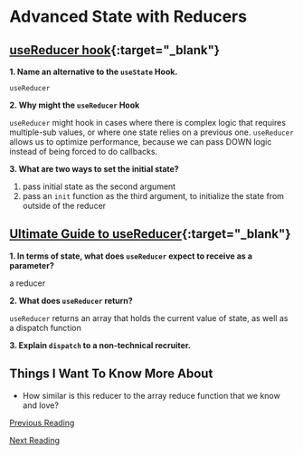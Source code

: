 # Advanced State with Reducers

## [useReducer hook](https://reactjs.org/docs/hooks-reference.html#usereducer){:target="_blank"}

**1. Name an alternative to the `useState` Hook.**

`useReducer`

**2. Why might the `useReducer` Hook**

`useReducer` might hook in cases where there is complex logic that requires multiple-sub values, or where one state relies on a previous one. `useReducer` allows us to optimize performance, because we can pass DOWN logic instead of being forced to do callbacks.

**3. What are two ways to set the initial state?**

1. pass initial state as the second argument
2. pass an `init` function as the third argument, to initialize the state from outside of the reducer

## [Ultimate Guide to useReducer](https://blog.logrocket.com/guide-to-react-usereducer-hook/){:target="_blank"}

**1. In terms of state, what does `useReducer` expect to receive as a parameter?**

a reducer

**2. What does `useReducer` return?**

`useReducer` returns an array that holds the current value of state, as well as a dispatch function

**3. Explain `dispatch` to a non-technical recruiter.**



## Things I Want To Know More About

- How similar is this reducer to the array reduce function that we know and love?

[Previous Reading](./class-28.md)

[Next Reading](./class-31.md)
